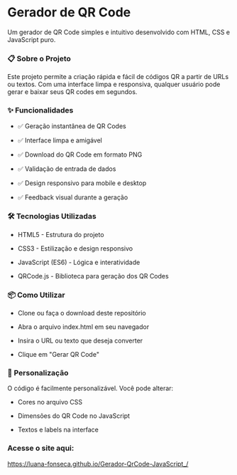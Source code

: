 # Gerador de QR Code
Um gerador de QR Code simples e intuitivo desenvolvido com HTML, CSS e JavaScript puro.

### 📋 Sobre o Projeto
Este projeto permite a criação rápida e fácil de códigos QR a partir de URLs ou textos. Com uma interface limpa e responsiva, qualquer usuário pode gerar e baixar seus QR codes em segundos.

### ✨ Funcionalidades
- ✅ Geração instantânea de QR Codes

- ✅ Interface limpa e amigável

- ✅ Download do QR Code em formato PNG

- ✅ Validação de entrada de dados

- ✅ Design responsivo para mobile e desktop

- ✅ Feedback visual durante a geração

### 🛠️ Tecnologias Utilizadas
- HTML5 - Estrutura do projeto

- CSS3 - Estilização e design responsivo

- JavaScript (ES6) - Lógica e interatividade

- QRCode.js - Biblioteca para geração dos QR Codes

### 📦 Como Utilizar
- Clone ou faça o download deste repositório

- Abra o arquivo index.html em seu navegador

- Insira o URL ou texto que deseja converter

- Clique em "Gerar QR Code"

### 🎨 Personalização
O código é facilmente personalizável. Você pode alterar:

- Cores no arquivo CSS

- Dimensões do QR Code no JavaScript

- Textos e labels na interface

### Acesse o site aqui:

https://luana-fonseca.github.io/Gerador-QrCode-JavaScript_/
